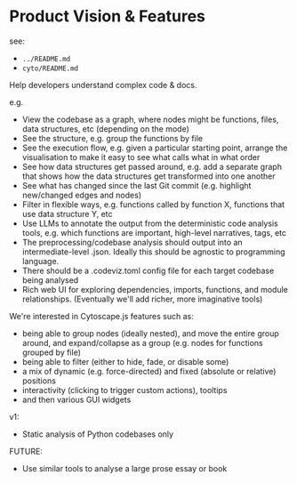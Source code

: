 # Product Vision & Features

see:
- `../README.md`
- `cyto/README.md`

Help developers understand complex code & docs.

e.g.
- View the codebase as a graph, where nodes might be functions, files, data structures, etc (depending on the mode)
- See the structure, e.g. group the functions by file
- See the execution flow, e.g. given a particular starting point, arrange the visualisation to make it easy to see what calls what in what order
- See how data structures get passed around, e.g. add a separate graph that shows how the data structures get transformed into one another
- See what has changed since the last Git commit (e.g. highlight new/changed edges and nodes)
- Filter in flexible ways, e.g. functions called by function X, functions that use data structure Y, etc
- Use LLMs to annotate the output from the deterministic code analysis tools, e.g. which functions are important, high-level narratives, tags, etc
- The preprocessing/codebase analysis should output into an intermediate-level .json. Ideally this should be agnostic to programming language.
- There should be a .codeviz.toml config file for each target codebase being analysed
- Rich web UI for exploring dependencies, imports, functions, and module relationships. (Eventually we'll add richer, more imaginative tools)

We're interested in Cytoscape.js features such as:
- being able to group nodes (ideally nested), and move the entire group around, and expand/collapse as a group (e.g. nodes for functions grouped by file)
- being able to filter (either to hide, fade, or disable some)
- a mix of dynamic (e.g. force-directed) and fixed (absolute or relative) positions
- interactivity (clicking to trigger custom actions), tooltips
- and then various GUI widgets

v1:
- Static analysis of Python codebases only

FUTURE:
- Use similar tools to analyse a large prose essay or book
